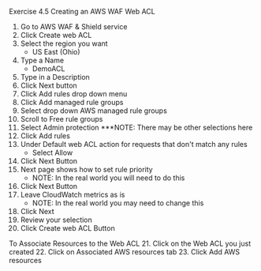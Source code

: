 Exercise 4.5 Creating an AWS WAF Web ACL


1. Go to AWS WAF & Shield service
2. Click Create web ACL
3. Select the region you want
    - US East (Ohio)
4. Type a Name
    - DemoACL
5. Type in a Description
6. Click Next button
7. Click Add rules drop down menu
8. Click Add managed rule groups
9. Select drop down AWS managed rule groups
10. Scroll to Free rule groups
11. Select Admin protection
***NOTE:  There may be other selections here
12. Click Add rules
13. Under Default web ACL action for requests that don't match any rules
    - Select Allow
14. Click Next Button
15. Next page shows how to set rule priority
    - NOTE:  In the real world you will need to do this
16. Click Next Button
17. Leave CloudWatch metrics as is
    - NOTE: In the real world you may need to change this
18. Click Next
19. Review your selection
20. Click Create web ACL Button

To Associate Resources to the Web ACL
21. Click on the Web ACL you just created
22. Click on Associated AWS resources tab
23. Click Add AWS resources